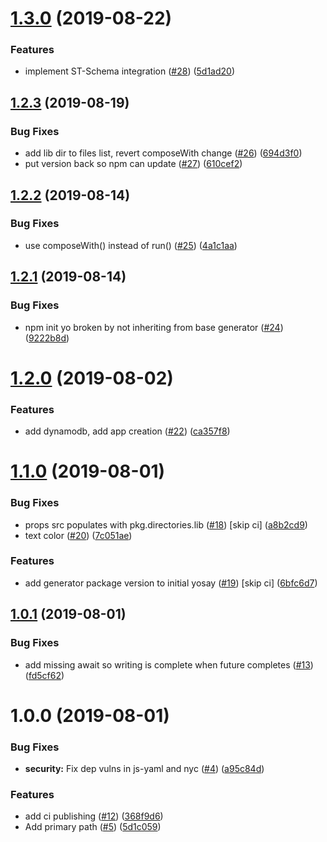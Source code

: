 # [1.3.0](https://github.com/SmartThingsCommunity/generator-smartthings/compare/v1.2.3...v1.3.0) (2019-08-22)


### Features

* implement ST-Schema integration ([#28](https://github.com/SmartThingsCommunity/generator-smartthings/issues/28)) ([5d1ad20](https://github.com/SmartThingsCommunity/generator-smartthings/commit/5d1ad20))

## [1.2.3](https://github.com/SmartThingsCommunity/generator-smartthings/compare/v1.2.2...v1.2.3) (2019-08-19)


### Bug Fixes

* add lib dir to files list, revert composeWith change ([#26](https://github.com/SmartThingsCommunity/generator-smartthings/issues/26)) ([694d3f0](https://github.com/SmartThingsCommunity/generator-smartthings/commit/694d3f0))
* put version back so npm can update ([#27](https://github.com/SmartThingsCommunity/generator-smartthings/issues/27)) ([610cef2](https://github.com/SmartThingsCommunity/generator-smartthings/commit/610cef2))

## [1.2.2](https://github.com/SmartThingsCommunity/generator-smartthings/compare/v1.2.1...v1.2.2) (2019-08-14)


### Bug Fixes

* use composeWith() instead of run() ([#25](https://github.com/SmartThingsCommunity/generator-smartthings/issues/25)) ([4a1c1aa](https://github.com/SmartThingsCommunity/generator-smartthings/commit/4a1c1aa))

## [1.2.1](https://github.com/SmartThingsCommunity/generator-smartthings/compare/v1.2.0...v1.2.1) (2019-08-14)


### Bug Fixes

* npm init yo broken by not inheriting from base generator ([#24](https://github.com/SmartThingsCommunity/generator-smartthings/issues/24)) ([9222b8d](https://github.com/SmartThingsCommunity/generator-smartthings/commit/9222b8d))

# [1.2.0](https://github.com/SmartThingsCommunity/generator-smartthings/compare/v1.1.0...v1.2.0) (2019-08-02)


### Features

* add dynamodb, add app creation ([#22](https://github.com/SmartThingsCommunity/generator-smartthings/issues/22)) ([ca357f8](https://github.com/SmartThingsCommunity/generator-smartthings/commit/ca357f8))

# [1.1.0](https://github.com/SmartThingsCommunity/generator-smartthings/compare/v1.0.1...v1.1.0) (2019-08-01)


### Bug Fixes

* props src populates with pkg.directories.lib ([#18](https://github.com/SmartThingsCommunity/generator-smartthings/issues/18)) [skip ci] ([a8b2cd9](https://github.com/SmartThingsCommunity/generator-smartthings/commit/a8b2cd9))
* text color ([#20](https://github.com/SmartThingsCommunity/generator-smartthings/issues/20)) ([7c051ae](https://github.com/SmartThingsCommunity/generator-smartthings/commit/7c051ae))


### Features

* add generator package version to initial yosay ([#19](https://github.com/SmartThingsCommunity/generator-smartthings/issues/19)) [skip ci] ([6bfc6d7](https://github.com/SmartThingsCommunity/generator-smartthings/commit/6bfc6d7))

## [1.0.1](https://github.com/SmartThingsCommunity/generator-smartthings/compare/v1.0.0...v1.0.1) (2019-08-01)


### Bug Fixes

* add missing await so writing is complete when future completes ([#13](https://github.com/SmartThingsCommunity/generator-smartthings/issues/13)) ([fd5cf62](https://github.com/SmartThingsCommunity/generator-smartthings/commit/fd5cf62))

# 1.0.0 (2019-08-01)


### Bug Fixes

* **security:** Fix dep vulns in js-yaml and nyc ([#4](https://github.com/SmartThingsCommunity/generator-smartthings/issues/4)) ([a95c84d](https://github.com/SmartThingsCommunity/generator-smartthings/commit/a95c84d))


### Features

* add ci publishing ([#12](https://github.com/SmartThingsCommunity/generator-smartthings/issues/12)) ([368f9d6](https://github.com/SmartThingsCommunity/generator-smartthings/commit/368f9d6))
* Add primary path ([#5](https://github.com/SmartThingsCommunity/generator-smartthings/issues/5)) ([5d1c059](https://github.com/SmartThingsCommunity/generator-smartthings/commit/5d1c059))
